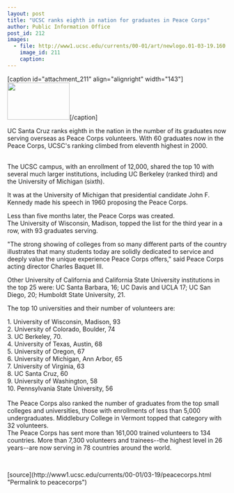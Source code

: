 ```yaml
---
layout: post
title: "UCSC ranks eighth in nation for graduates in Peace Corps"
author: Public Information Office
post_id: 212
images:
  - file: http://www1.ucsc.edu/currents/00-01/art/newlogo.01-03-19.160.jpg
    image_id: 211
    caption: 
---
```


[caption id="attachment_211" align="alignright" width="143"]<a href="http://localhost/mysite/wp-content/uploads/2001/03/newlogo.01-03-19.160.jpg"><img class="size-full wp-image-211" src="http://localhost/mysite/wp-content/uploads/2001/03/newlogo.01-03-19.160.jpg" alt="" width="143" height="85" /></a>[/caption]
<p>
  UC Santa Cruz ranks eighth in the nation in the number of its graduates now serving overseas as Peace Corps volunteers. With 60 graduates now in the Peace Corps, UCSC's ranking climbed from eleventh highest in 2000.<br>
  <br>
</p>The UCSC campus, with an enrollment of 12,000, shared the top 10 with several much larger institutions, including UC Berkeley (ranked third) and the University of Michigan (sixth).
<p>
  It was at the University of Michigan that presidential candidate John F. Kennedy made his speech in 1960 proposing the Peace Corps.
</p>
<p>
  Less than five months later, the Peace Corps was created.<br>
  The University of Wisconsin, Madison, topped the list for the third year in a row, with 93 graduates serving.
</p>
<p>
  "The strong showing of colleges from so many different parts of the country illustrates that many students today are solidly dedicated to service and deeply value the unique experience Peace Corps offers," said Peace Corps acting director Charles Baquet III.
</p>
<p>
  Other University of California and California State University institutions in the top 25 were: UC Santa Barbara, 16; UC Davis and UCLA 17; UC San Diego, 20; Humboldt State University, 21.
</p>
<p>
  The top 10 universities and their number of volunteers are:
</p>
<p>
  1. University of Wisconsin, Madison, 93<br>
  2. University of Colorado, Boulder, 74<br>
  3. UC Berkeley, 70.<br>
  4. University of Texas, Austin, 68<br>
  5. University of Oregon, 67<br>
  6. University of Michigan, Ann Arbor, 65<br>
  7. University of Virginia, 63<br>
  8. UC Santa Cruz, 60<br>
  9. University of Washington, 58<br>
  10. Pennsylvania State University, 56<br>
  <br>
  The Peace Corps also ranked the number of graduates from the top small colleges and universities, those with enrollments of less than 5,000 undergraduates. Middlebury College in Vermont topped that category with 32 volunteers.<br>
  The Peace Corps has sent more than 161,000 trained volunteers to 134 countries. More than 7,300 volunteers and trainees--the highest level in 26 years--are now serving in 78 countries around the world.
</p>
<p>
  <br>

</p>
[source](http://www1.ucsc.edu/currents/00-01/03-19/peacecorps.html "Permalink to peacecorps")
